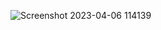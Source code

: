 ![Screenshot 2023-04-06 114139](https://user-images.githubusercontent.com/116851212/230354388-1188e97e-381e-4817-8cc6-19f7d72b8f88.png)


